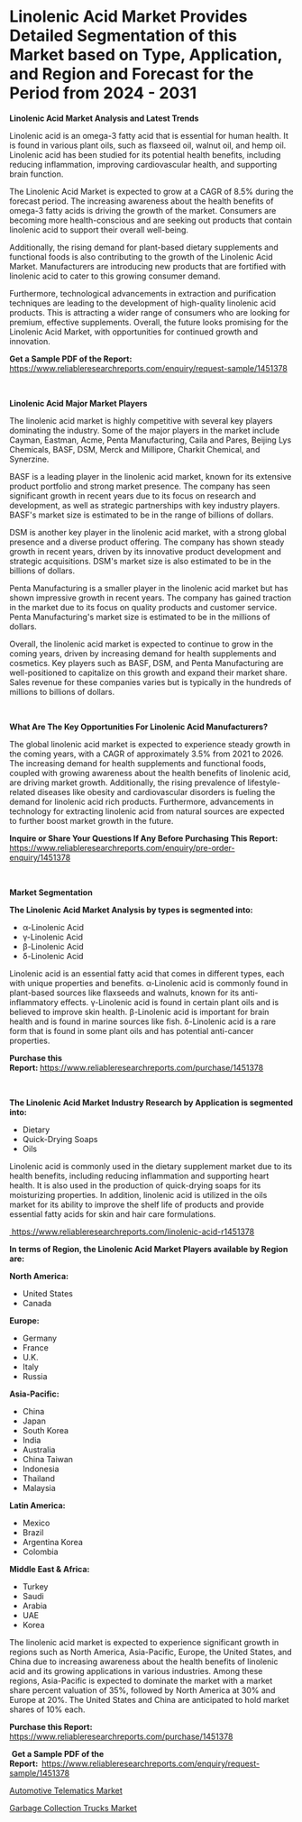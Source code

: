 <p><h1>Linolenic Acid Market Provides Detailed Segmentation of this Market based on Type, Application, and Region and Forecast for the Period from 2024 - 2031</h1></p><p><strong>Linolenic Acid Market Analysis and Latest Trends</strong></p>
<p><p>Linolenic acid is an omega-3 fatty acid that is essential for human health. It is found in various plant oils, such as flaxseed oil, walnut oil, and hemp oil. Linolenic acid has been studied for its potential health benefits, including reducing inflammation, improving cardiovascular health, and supporting brain function.</p><p>The Linolenic Acid Market is expected to grow at a CAGR of 8.5% during the forecast period. The increasing awareness about the health benefits of omega-3 fatty acids is driving the growth of the market. Consumers are becoming more health-conscious and are seeking out products that contain linolenic acid to support their overall well-being.</p><p>Additionally, the rising demand for plant-based dietary supplements and functional foods is also contributing to the growth of the Linolenic Acid Market. Manufacturers are introducing new products that are fortified with linolenic acid to cater to this growing consumer demand.</p><p>Furthermore, technological advancements in extraction and purification techniques are leading to the development of high-quality linolenic acid products. This is attracting a wider range of consumers who are looking for premium, effective supplements. Overall, the future looks promising for the Linolenic Acid Market, with opportunities for continued growth and innovation.</p></p>
<p><strong>Get a Sample PDF of the Report:&nbsp;</strong> <a href="https://www.reliableresearchreports.com/enquiry/request-sample/1451378">https://www.reliableresearchreports.com/enquiry/request-sample/1451378</a></p>
<p>&nbsp;</p>
<p><strong>Linolenic Acid Major Market Players</strong></p>
<p><p>The linolenic acid market is highly competitive with several key players dominating the industry. Some of the major players in the market include Cayman, Eastman, Acme, Penta Manufacturing, Caila and Pares, Beijing Lys Chemicals, BASF, DSM, Merck and Millipore, Charkit Chemical, and Synerzine.</p><p>BASF is a leading player in the linolenic acid market, known for its extensive product portfolio and strong market presence. The company has seen significant growth in recent years due to its focus on research and development, as well as strategic partnerships with key industry players. BASF's market size is estimated to be in the range of billions of dollars.</p><p>DSM is another key player in the linolenic acid market, with a strong global presence and a diverse product offering. The company has shown steady growth in recent years, driven by its innovative product development and strategic acquisitions. DSM's market size is also estimated to be in the billions of dollars.</p><p>Penta Manufacturing is a smaller player in the linolenic acid market but has shown impressive growth in recent years. The company has gained traction in the market due to its focus on quality products and customer service. Penta Manufacturing's market size is estimated to be in the millions of dollars.</p><p>Overall, the linolenic acid market is expected to continue to grow in the coming years, driven by increasing demand for health supplements and cosmetics. Key players such as BASF, DSM, and Penta Manufacturing are well-positioned to capitalize on this growth and expand their market share. Sales revenue for these companies varies but is typically in the hundreds of millions to billions of dollars.</p></p>
<p>&nbsp;</p>
<p><strong>What Are The Key Opportunities For Linolenic Acid Manufacturers?</strong></p>
<p><p>The global linolenic acid market is expected to experience steady growth in the coming years, with a CAGR of approximately 3.5% from 2021 to 2026. The increasing demand for health supplements and functional foods, coupled with growing awareness about the health benefits of linolenic acid, are driving market growth. Additionally, the rising prevalence of lifestyle-related diseases like obesity and cardiovascular disorders is fueling the demand for linolenic acid rich products. Furthermore, advancements in technology for extracting linolenic acid from natural sources are expected to further boost market growth in the future.</p></p>
<p><strong>Inquire or Share Your Questions If Any Before Purchasing This Report:</strong> <a href="https://www.reliableresearchreports.com/enquiry/pre-order-enquiry/1451378">https://www.reliableresearchreports.com/enquiry/pre-order-enquiry/1451378</a></p>
<p>&nbsp;</p>
<p><strong>Market Segmentation</strong></p>
<p><strong>The Linolenic Acid Market Analysis by types is segmented into:</strong></p>
<p><ul><li>α-Linolenic Acid</li><li>γ-Linolenic Acid</li><li>β-Linolenic Acid</li><li>δ-Linolenic Acid</li></ul></p>
<p><p>Linolenic acid is an essential fatty acid that comes in different types, each with unique properties and benefits. α-Linolenic acid is commonly found in plant-based sources like flaxseeds and walnuts, known for its anti-inflammatory effects. γ-Linolenic acid is found in certain plant oils and is believed to improve skin health. β-Linolenic acid is important for brain health and is found in marine sources like fish. δ-Linolenic acid is a rare form that is found in some plant oils and has potential anti-cancer properties.</p></p>
<p><strong>Purchase this Report:&nbsp;</strong><a href="https://www.reliableresearchreports.com/purchase/1451378">https://www.reliableresearchreports.com/purchase/1451378</a></p>
<p>&nbsp;</p>
<p><strong>The Linolenic Acid Market Industry Research by Application is segmented into:</strong></p>
<p><ul><li>Dietary</li><li>Quick-Drying Soaps</li><li>Oils</li></ul></p>
<p><p>Linolenic acid is commonly used in the dietary supplement market due to its health benefits, including reducing inflammation and supporting heart health. It is also used in the production of quick-drying soaps for its moisturizing properties. In addition, linolenic acid is utilized in the oils market for its ability to improve the shelf life of products and provide essential fatty acids for skin and hair care formulations.</p></p>
<p><a href="https://www.reliableresearchreports.com/linolenic-acid-r1451378">&nbsp;https://www.reliableresearchreports.com/linolenic-acid-r1451378</a></p>
<p><strong>In terms of Region, the Linolenic Acid Market Players available by Region are:</strong></p>
<p>
    <p> <strong> North America: </strong>
        <ul>
            <li>United States</li>
            <li>Canada</li>
        </ul>
        </p> 
    <p> <strong> Europe: </strong>
        <ul>
            <li>Germany</li>
            <li>France</li>
            <li>U.K.</li>
            <li>Italy</li>
            <li>Russia</li>
        </ul>
        </p> 
    <p> <strong> Asia-Pacific: </strong>
        <ul>
            <li>China</li>
            <li>Japan</li>
            <li>South Korea</li>
            <li>India</li>
            <li>Australia</li>
            <li>China Taiwan</li>
            <li>Indonesia</li>
            <li>Thailand</li>
            <li>Malaysia</li>
        </ul>
        </p> 
    <p> <strong> Latin America: </strong>
        <ul>
            <li>Mexico</li>
            <li>Brazil</li>
            <li>Argentina Korea</li>
            <li>Colombia</li>
        </ul>
        </p> 
    <p> <strong> Middle East & Africa: </strong>
        <ul>
            <li>Turkey</li>
            <li>Saudi</li>
            <li>Arabia</li>
            <li>UAE</li>
            <li>Korea</li>
        </ul>
    </p>
    </p>
<p><p>The linolenic acid market is expected to experience significant growth in regions such as North America, Asia-Pacific, Europe, the United States, and China due to increasing awareness about the health benefits of linolenic acid and its growing applications in various industries. Among these regions, Asia-Pacific is expected to dominate the market with a market share percent valuation of 35%, followed by North America at 30% and Europe at 20%. The United States and China are anticipated to hold market shares of 10% each.</p></p>
<p><strong>Purchase this Report: </strong><a href="https://www.reliableresearchreports.com/purchase/1451378">https://www.reliableresearchreports.com/purchase/1451378</a></p>
<p>&nbsp;<strong>Get a Sample PDF of the Report:&nbsp;&nbsp;</strong><a href="https://www.reliableresearchreports.com/enquiry/request-sample/1451378">https://www.reliableresearchreports.com/enquiry/request-sample/1451378</a></p>
<p><strong></strong></p>
<p><p><a href="https://medium.com/@florianwolf42/automotive-telematics-market-trends-and-analysis-opportunities-and-challenges-for-future-growth-435e0316350d">Automotive Telematics Market</a></p><p><a href="https://medium.com/@mdmasty/garbage-collection-trucks-market-share-size-trends-industry-analysis-report-by-application-afb4d891da8b">Garbage Collection Trucks Market</a></p></p>